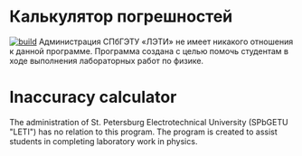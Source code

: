 # Калькулятор погрешностей
[![build](https://github.com/Digital-Twilight/InaccuracyCalculatorETU/actions/workflows/dotnet-framework.yml/badge.svg)](https://github.com/Digital-Twilight/InaccuracyCalculatorETU/actions/workflows/dotnet-framework.yml)
Администрация СПбГЭТУ «ЛЭТИ» не имеет никакого отношения к данной программе.
Программа создана с целью помочь студентам в ходе выполнения лабораторных работ по физике.

# Inaccuracy calculator
The administration of St. Petersburg Electrotechnical University (SPbGETU "LETI") has no relation to this program. 
The program is created to assist students in completing laboratory work in physics.

